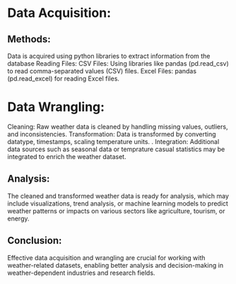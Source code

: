 
# Data Acquisition:

## Methods:
Data is acquired using python libraries to extract information from the database
Reading Files:
CSV Files: Using libraries like pandas (pd.read_csv) to read comma-separated values (CSV) files.
Excel Files: pandas (pd.read_excel) for reading Excel files.

# Data Wrangling:

Cleaning: Raw weather data is cleaned by handling missing values, outliers, and inconsistencies.
Transformation: Data is transformed by converting datatype, timestamps, scaling temperature units. .
Integration: Additional data sources such as seasonal data or temprature casual statistics may be integrated to enrich the weather dataset.

## Analysis:

The cleaned and transformed weather data is ready for analysis, which may include visualizations, trend analysis, or machine learning models to predict weather patterns or impacts on various sectors like agriculture, tourism, or energy.


## Conclusion:

Effective data acquisition and wrangling are crucial for working with weather-related datasets, enabling better analysis and decision-making in weather-dependent industries and research fields.

